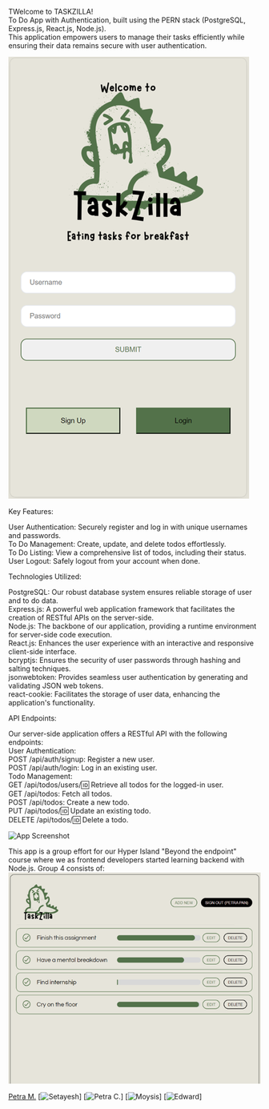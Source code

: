 TWelcome to TASKZILLA!  
To Do App with Authentication, built using the PERN stack (PostgreSQL, Express.js, React.js, Node.js).  
This application empowers users to manage their tasks efficiently while ensuring their data remains secure with user authentication.

![alt text](client/src/interface.png)

Key Features:

User Authentication: Securely register and log in with unique usernames and passwords.  
To Do Management: Create, update, and delete todos effortlessly.  
To Do Listing: View a comprehensive list of todos, including their status.  
User Logout: Safely logout from your account when done.

Technologies Utilized:

PostgreSQL: Our robust database system ensures reliable storage of user and to do data.  
Express.js: A powerful web application framework that facilitates the creation of RESTful APIs on the server-side.  
Node.js: The backbone of our application, providing a runtime environment for server-side code execution.  
React.js: Enhances the user experience with an interactive and responsive client-side interface.  
bcryptjs: Ensures the security of user passwords through hashing and salting techniques.  
jsonwebtoken: Provides seamless user authentication by generating and validating JSON web tokens.  
react-cookie: Facilitates the storage of user data, enhancing the application's functionality.

API Endpoints:

Our server-side application offers a RESTful API with the following endpoints:  
User Authentication:  
POST /api/auth/signup: Register a new user.  
POST /api/auth/login: Log in an existing user.  
Todo Management:  
GET /api/todos/users/:id: Retrieve all todos for the logged-in user.  
GET /api/todos: Fetch all todos.  
POST /api/todos: Create a new todo.  
PUT /api/todos/:id: Update an existing todo.  
DELETE /api/todos/:id: Delete a todo.

![App Screenshot](URL)

This app is a group effort for our Hyper Island "Beyond the endpoint" course where we as frontend developers started learning backend with Node.js.
Group 4 consists of:
![To Do App interface](<client/src/to do app interface.png>)

[Petra M.](https://github.com/PetraaM)
[![Setayesh](https://github.com/setayeshnri)]
[![Petra C.](https://github.com/PoppyRed91)]
[![Moysis](https://github.com/MoysisPap)]
[![Edward](https://github.com/Edw4l)]

